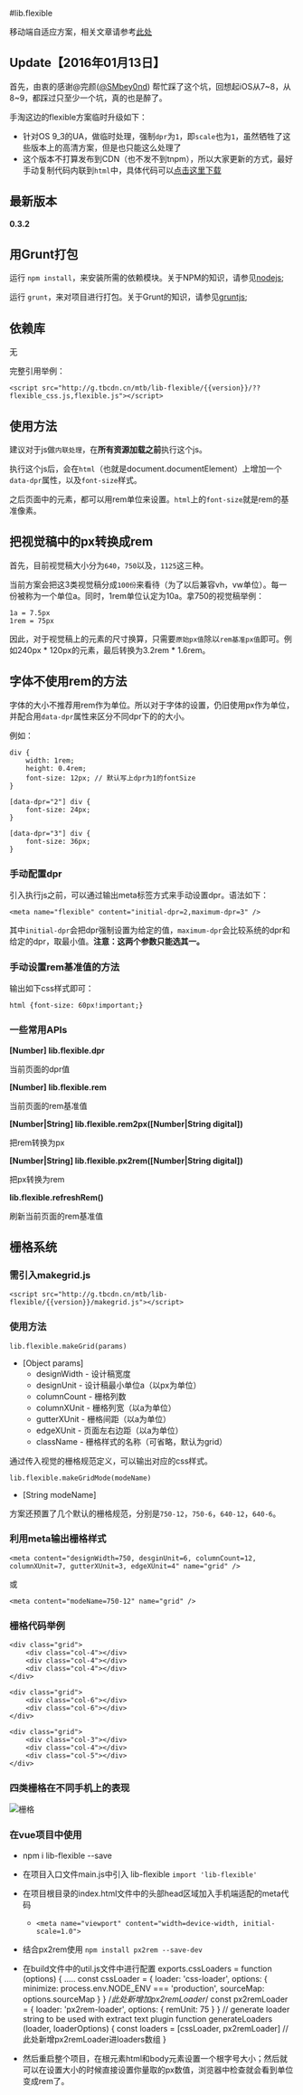 #lib.flexible

移动端自适应方案，相关文章请参考[此处](https://github.com/amfe/article/issues/17)

## Update【2016年01月13日】

首先，由衷的感谢@完颜([@SMbey0nd](https://github.com/SMbey0nd)) 帮忙踩了这个坑，回想起iOS从7~8，从8~9，都踩过只至少一个坑，真的也是醉了。

手淘这边的flexible方案临时升级如下：

- 针对OS 9_3的UA，做临时处理，强制`dpr`为`1`，即`scale`也为`1`，虽然牺牲了这些版本上的高清方案，但是也只能这么处理了
- 这个版本不打算发布到CDN（也不发不到tnpm），所以大家更新的方式，最好手动复制代码内联到`html`中，具体代码可以[点击这里下载](http://www.w3cplus.com/sites/default/files/blogs/2016/1601/flexible.js)

## 最新版本

**0.3.2**

## 用Grunt打包

运行 `npm install`，来安装所需的依赖模块。关于NPM的知识，请参见[nodejs](http://nodejs.org/);

运行 `grunt`，来对项目进行打包。关于Grunt的知识，请参见[gruntjs](http://gruntjs.com/);

## 依赖库

无

完整引用举例：

    <script src="http://g.tbcdn.cn/mtb/lib-flexible/{{version}}/??flexible_css.js,flexible.js"></script>

## 使用方法

建议对于js做`内联处理`，在**所有资源加载之前**执行这个js。

执行这个js后，会在`html`（也就是document.documentElement）上增加一个`data-dpr`属性，以及`font-size`样式。

之后页面中的元素，都可以用rem单位来设置。`html`上的`font-size`就是rem的基准像素。

## 把视觉稿中的px转换成rem

首先，目前视觉稿大小分为`640`，`750`以及，`1125`这三种。

当前方案会把这3类视觉稿分成`100份`来看待（为了以后兼容vh，vw单位）。每一份被称为一个单位a。同时，1rem单位认定为10a。拿750的视觉稿举例：

    1a = 7.5px
    1rem = 75px

因此，对于视觉稿上的元素的尺寸换算，只需要`原始px值`除以`rem基准px值`即可。例如240px * 120px的元素，最后转换为3.2rem * 1.6rem。

## 字体不使用rem的方法

字体的大小不推荐用rem作为单位。所以对于字体的设置，仍旧使用px作为单位，并配合用`data-dpr`属性来区分不同dpr下的的大小。

例如：

    div {
        width: 1rem; 
        height: 0.4rem;
        font-size: 12px; // 默认写上dpr为1的fontSize
    }
    
    [data-dpr="2"] div {
        font-size: 24px;
    }

    [data-dpr="3"] div {
        font-size: 36px;
    }

### 手动配置dpr

引入执行js之前，可以通过输出meta标签方式来手动设置dpr。语法如下：

    <meta name="flexible" content="initial-dpr=2,maximum-dpr=3" />

其中`initial-dpr`会把dpr强制设置为给定的值，`maximum-dpr`会比较系统的dpr和给定的dpr，取最小值。**注意：这两个参数只能选其一。**

### 手动设置rem基准值的方法

输出如下css样式即可：

    html {font-size: 60px!important;}

### 一些常用APIs

**[Number] lib.flexible.dpr**

当前页面的dpr值

**[Number] lib.flexible.rem** 

当前页面的rem基准值

**[Number|String] lib.flexible.rem2px([Number|String digital])**

把rem转换为px

**[Number|String] lib.flexible.px2rem([Number|String digital])** 

把px转换为rem

**lib.flexible.refreshRem()** 

刷新当前页面的rem基准值

## 栅格系统

### 需引入makegrid.js
   
    <script src="http://g.tbcdn.cn/mtb/lib-flexible/{{version}}/makegrid.js"></script>

### 使用方法

    lib.flexible.makeGrid(params)

- [Object params]
    - designWidth - 设计稿宽度
    - designUnit - 设计稿最小单位a（以px为单位）
    - columnCount - 栅格列数
    - columnXUnit - 栅格列宽（以a为单位）
    - gutterXUnit - 栅格间距（以a为单位）
    - edgeXUnit - 页面左右边距（以a为单位）
    - className - 栅格样式的名称（可省略，默认为grid）

通过传入视觉的栅格规范定义，可以输出对应的css样式。

    lib.flexible.makeGridMode(modeName)

- [String modeName]

方案还预置了几个默认的栅格规范，分别是`750-12`，`750-6`，`640-12`，`640-6`。

### 利用meta输出栅格样式

    <meta content="designWidth=750, desginUnit=6, columnCount=12, columnXUnit=7, gutterXUnit=3, edgeXUnit=4" name="grid" />

或

    <meta content="modeName=750-12" name="grid" />

### 栅格代码举例

    <div class="grid">
        <div class="col-4"></div>
        <div class="col-4"></div>
        <div class="col-4"></div>
    </div>

    <div class="grid">
        <div class="col-6"></div>
        <div class="col-6"></div>
    </div>

    <div class="grid">
        <div class="col-3"></div>
        <div class="col-4"></div>
        <div class="col-5"></div>
    </div>


### 四类栅格在不同手机上的表现

![栅格](grid.jpg)

### 在vue项目中使用
 - npm i lib-flexible --save
 - 在项目入口文件main.js中引入 lib-flexible   `import 'lib-flexible'`
 - 在项目根目录的index.html文件中的头部head区域加入手机端适配的meta代码
   + `<meta name="viewport" content="width=device-width, initial-scale=1.0">`
 - 结合px2rem使用 `npm install px2rem --save-dev`
 - 在build文件中的util.js文件中进行配置
   exports.cssLoaders = function (options) {
     .....
    const cssLoader = {
          loader: 'css-loader',
          options: {
            minimize: process.env.NODE_ENV === 'production',
            sourceMap: options.sourceMap
          }
    }
    /*此处新增加px2remLoader*/
    const px2remLoader = {
      loader: 'px2rem-loader',
      options: {
        remUnit: 75
      }
    }
    // generate loader string to be used with extract text plugin
    function generateLoaders (loader, loaderOptions) {
      const loaders = [cssLoader, px2remLoader] // 此处新增px2remLoader进loaders数组
    }

  - 然后重启整个项目，在根元素html和body元素设置一个根字号大小；然后就可以在设置大小的时候直接设置你量取的px数值，浏览器中检查就会看到单位变成rem了。



